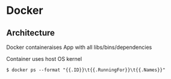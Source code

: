 # Docker

## Architecture

Docker containeraises App with all libs/bins/dependencies

Container uses host OS kernel 

 



```text
$ docker ps --format "{{.ID}}\t{{.RunningFor}}\t{{.Names}}"
```



